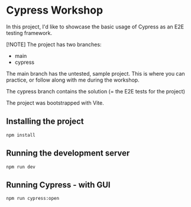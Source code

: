 # Cypress Workshop

In this project, I'd like to showcase the basic usage of Cypress as an E2E testing framework.

[!NOTE]
The project has two branches:

- main
- cypress

The main branch has the untested, sample project. This is where you can practice, or follow along with me during the workshop.

The cypress branch contains the solution (= the E2E tests for the project)

The project was bootstrapped with Vite.

## Installing the project

```
npm install
```

## Running the development server

```
npm run dev
```

## Running Cypress - with GUI

```
npm run cypress:open
```
